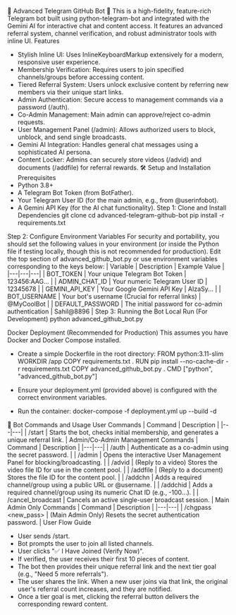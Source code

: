 👑 Advanced Telegram GitHub Bot 🚀
This is a high-fidelity, feature-rich Telegram bot built using python-telegram-bot and integrated with the Gemini AI for interactive chat and content access. It features an advanced referral system, channel verification, and robust administrator tools with inline UI.
Features
 * Stylish Inline UI: Uses InlineKeyboardMarkup extensively for a modern, responsive user experience.
 * Membership Verification: Requires users to join specified channels/groups before accessing content.
 * Tiered Referral System: Users unlock exclusive content by referring new members via their unique start links.
 * Admin Authentication: Secure access to management commands via a password (/auth).
 * Co-Admin Management: Main admin can approve/reject co-admin requests.
 * User Management Panel (/admin): Allows authorized users to block, unblock, and send single broadcasts.
 * Gemini AI Integration: Handles general chat messages using a sophisticated AI persona.
 * Content Locker: Admins can securely store videos (/advid) and documents (/addfile) for referral rewards.
🛠️ Setup and Installation
Prerequisites
 * Python 3.8+
 * A Telegram Bot Token (from BotFather).
 * Your Telegram User ID (for the main admin, e.g., from @userinfobot).
 * A Gemini API Key (for the AI chat functionality).
Step 1: Clone and Install Dependencies
git clone <repository-url>
cd advanced-telegram-github-bot
pip install -r requirements.txt

Step 2: Configure Environment Variables
For security and portability, you should set the following values in your environment (or inside the Python file if testing locally, though this is not recommended for production).
Edit the top section of advanced_github_bot.py or use environment variables corresponding to the keys below:
| Variable | Description | Example Value |
|---|---|---|
| BOT_TOKEN | Your unique Telegram Bot Token | 123456:AAG... |
| ADMIN_CHAT_ID | Your numeric Telegram User ID | 12345678 |
| GEMINI_API_KEY | Your Google Gemini API Key | AIzaSy... |
| BOT_USERNAME | Your bot's username (Crucial for referral links) | @MyCoolBot |
| DEFAULT_PASSWORD | The initial password for co-admin authentication | Sahil@8896 |
Step 3: Running the Bot
Local Run (For Development)
python advanced_github_bot.py

Docker Deployment (Recommended for Production)
This assumes you have Docker and Docker Compose installed.
 * Create a simple Dockerfile in the root directory:
   FROM python:3.11-slim
WORKDIR /app
COPY requirements.txt .
RUN pip install --no-cache-dir -r requirements.txt
COPY advanced_github_bot.py .
CMD ["python", "advanced_github_bot.py"]

 * Ensure your deployment.yml (provided above) is configured with the correct environment variables.
 * Run the container:
   docker-compose -f deployment.yml up --build -d

📜 Bot Commands and Usage
User Commands
| Command | Description |
|---|---|
| /start | Starts the bot, checks initial membership, and generates a unique referral link. |
Admin/Co-Admin Management Commands
| Command | Description |
|---|---|
| /auth <pass> | Authenticate as a co-admin using the secret password. |
| /admin | Opens the interactive User Management Panel for blocking/broadcasting. |
| /advid | (Reply to a video) Stores the video file ID for use in the content pool. |
| /addfile | (Reply to a document) Stores the file ID for the content pool. |
| /addchn <URL> | Adds a required channel/group using a public URL or @username. |
| /addchid <ID> | Adds a required channel/group using its numeric Chat ID (e.g., -100...). |
| /cancel_broadcast | Cancels an active single-user broadcast session. |
Main Admin Only Commands
| Command | Description |
|---|---|
| /chgpass <new_pass> | (Main Admin Only) Resets the secret authentication password. |
User Flow Guide
 * User sends /start.
 * Bot prompts the user to join all listed channels.
 * User clicks "✅ I Have Joined (Verify Now)".
 * If verified, the user receives their first 10 pieces of content.
 * The bot then provides their unique referral link and the next tier goal (e.g., "Need 5 more referrals").
 * The user shares the link. When a new user joins via that link, the original user's referral count increases, and they are notified.
 * Once a tier goal is met, clicking the referral button delivers the corresponding reward content.
